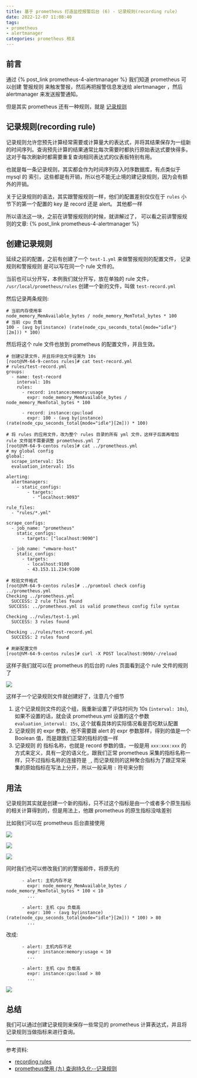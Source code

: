 ```yaml
---
title: 基于 prometheus 打造监控报警后台 (6) - 记录规则(recording rule)
date: 2022-12-07 11:08:40
tags: 
- prometheus
- alertmanager
categories: prometheus 相关
---
```

## 前言
通过 {% post_link prometheus-4-alertmanager %} 我们知道 prometheus 可以创建 警报规则 来触发警报，然后再把报警信息发送给 alertmanager ，然后 alertmanager 来发送报警通知。

但是其实 prometheus 还有一种规则，就是 [记录规则](https://prometheus.io/docs/prometheus/latest/configuration/recording_rules/)

## 记录规则(recording rule)
记录规则允许您预先计算经常需要或计算量大的表达式，并将其结果保存为一组新的时间序列。查询预先计算的结果通常比每次需要时都执行原始表达式要快得多。这对于每次刷新时都需要重复查询相同表达式的仪表板特别有用。

也就是每一条记录规则，其实都会作为时间序列存入时序数据库，有点类似于 mysql 的 索引，这些都是有开销，所以也不能无止境的建记录规则，因为会有额外的开销。

关于记录规则的语法，其实跟警报规则一样，他们的配置差别仅仅在于 `rules` 小节下的第一个配置的 key 是 record 还是 alert。 其他都一样

所以语法这一块，之前在讲警报规则的时候，就讲解过了， 可以看之前讲警报规则的文章: {% post_link prometheus-4-alertmanager %}
<!--more-->
## 创建记录规则
延续之前的配置，之前有创建了一个 `test-1.yml` 来做警报规则的配置文件， 记录规则和警报规则 是可以写在同一个 rule 文件的。

当前也可以分开写，本例我们就分开写，放在单独的 rule 文件， `/usr/local/prometheus/rules` 创建一个新的文件，叫做 `test-record.yml`

然后记录两条规则:
```text
# 当前内存使用率
node_memory_MemAvailable_bytes / node_memory_MemTotal_bytes * 100
# 当前 cpu 负载
100 - (avg by(instance) (rate(node_cpu_seconds_total{mode="idle"}[2m])) * 100)
```

然后将这个 rule 文件也放到 prometheus 的配置文件，并且生效。 
```text
# 创建记录文件，并且将评估文件设置为 10s
[root@VM-64-9-centos rules]# cat test-record.yml 
# rules/test-record.yml
groups:
  - name: test-record
    interval: 10s
    rules:
      - record: instance:memory:usage 
        expr: node_memory_MemAvailable_bytes / node_memory_MemTotal_bytes * 100
     
      - record: instance:cpu:load
        expr: 100 - (avg by(instance) (rate(node_cpu_seconds_total{mode="idle"}[2m])) * 100)

# 将 rules 的应用文件，改为整个 rules 目录的所有 yml 文件，这样子后面再增加 rule 文件就不需要调整 prometheus.yml 了
[root@VM-64-9-centos rules]# cat ../prometheus.yml 
# my global config
global:
  scrape_interval: 15s
  evaluation_interval: 15s

alerting:
  alertmanagers:
    - static_configs:
        - targets:
          - "localhost:9093"

rule_files:
  - "rules/*.yml"

scrape_configs:
  - job_name: "prometheus"
    static_configs:
      - targets: ["localhost:9090"]

  - job_name: "vmware-host"
    static_configs:
      - targets:
        - localhost:9100
        - 43.153.11.234:9100

# 校验文件格式
[root@VM-64-9-centos rules]# ../promtool check config ../prometheus.yml 
Checking ../prometheus.yml
  SUCCESS: 2 rule files found
 SUCCESS: ../prometheus.yml is valid prometheus config file syntax

Checking ../rules/test-1.yml
  SUCCESS: 3 rules found

Checking ../rules/test-record.yml
  SUCCESS: 2 rules found

# 刷新配置文件
[root@VM-64-9-centos rules]# curl -X POST localhost:9090/-/reload
```

这样子我们就可以在 prometheus 的后台的 rules 页面看到这个 rule 文件的规则了

![](1.png)

这样子一个记录规则文件就创建好了，注意几个细节
1. 这个记录规则文件的这个组，我重新设置了评估时间为 10s (`interval: 10s`), 如果不设置的话，就会读 prometheus.yml 设置的这个参数 `evaluation_interval: 15s`, 这个就看具体的实际情况看是否吃默认配置
2. 记录规则 的 expr 参数，他不需要跟 alert 的 expr 参数那样，得到的值是一个 Boolean 值，而是跟我们正常的指标的值一样
3. 记录规则 的 指标名称，也就是 record 参数的值，一般是用 `xxx:xxx:xxx` 的方式来定义，具有一定的语义化，跟我们正常 prometheus 采集的指标名称一样，只不过指标名称的连接符是 `_`, 而记录规则的这种聚合指标为了跟正常采集的原始指标在写法上分开，所以一般采用 `:` 符号来分割

## 用法
记录规则其实就是创建一个新的指标，只不过这个指标是由一个或者多个原生指标的相关计算得到的，但是用法上，他跟 prometheus 的原生指标没啥差别

比如我们可以在 prometheus 后台直接使用

![](2.png)

![](3.png)

![](4.png)


同时我们也可以修改我们的的警报邮件，将原先的
```text
      - alert: 主机内存不足
        expr: node_memory_MemAvailable_bytes / node_memory_MemTotal_bytes * 100 < 10
        ...
    
      - alert: 主机 cpu 负载高
        expr: 100 - (avg by(instance) (rate(node_cpu_seconds_total{mode="idle"}[2m])) * 100) > 80
        ...
```
改成:
```text
      - alert: 主机内存不足
        expr: instance:memory:usage < 10
        ...
    
      - alert: 主机 cpu 负载高
        expr: instance:cpu:load > 80
        ...
```

![](7.png)

## 总结
我们可以通过创建记录规则来保存一些常见的 prometheus 计算表达式，并且将记录规则当做指标来进行查询。

---

参考资料:
- [recording rules](https://prometheus.io/docs/prometheus/latest/configuration/recording_rules/)
- [prometheus使用 (九) 查询持久化--记录规则](https://blog.csdn.net/qq_42883074/article/details/115246886)






